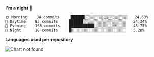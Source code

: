 <!--START_SECTION:waka-->
**I'm a night 🦉** 

```text
🌞 Morning    84 commits     ██████░░░░░░░░░░░░░░░░░░░   24.63% 
🌆 Daytime    83 commits     ██████░░░░░░░░░░░░░░░░░░░   24.34% 
🌃 Evening    156 commits    ███████████░░░░░░░░░░░░░░   45.75% 
🌙 Night      18 commits     █░░░░░░░░░░░░░░░░░░░░░░░░   5.28%

```


**Languages used per repository**

![Chart not found](https://github.com/prabhatdev/prabhatdev/blob/master/charts/repo.png) 


<!--END_SECTION:waka-->
